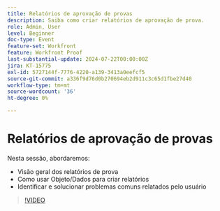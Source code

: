 ```yaml
---
title: Relatórios de aprovação de provas
description: Saiba como criar relatórios de aprovação de prova.
role: Admin, User
level: Beginner
doc-type: Event
feature-set: Workfront
feature: Workfront Proof
last-substantial-update: 2024-07-22T00:00:00Z
jira: KT-15775
exl-id: 5727144f-7776-4220-a139-3413a0eefcf5
source-git-commit: a336f9d76d0b270694eb2d911c3c65d1fbe27d40
workflow-type: tm+mt
source-wordcount: '36'
ht-degree: 0%

---
```


# Relatórios de aprovação de provas

Nesta sessão, abordaremos:

* Visão geral dos relatórios de prova
* Como usar Objeto/Dados para criar relatórios
* Identificar e solucionar problemas comuns relatados pelo usuário

>[!VIDEO](https://video.tv.adobe.com/v/3430509/?learn=on)
